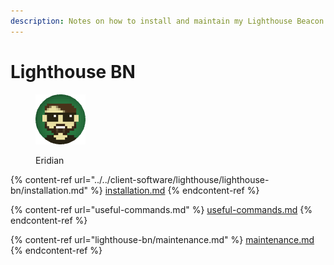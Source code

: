 ```yaml
---
description: Notes on how to install and maintain my Lighthouse Beacon Node.
---
```


# Lighthouse BN

<figure><img src="https://raw.githubusercontent.com/DVStakers/docs/main/.gitbook/assets/Eridian.png" alt=""><figcaption><p>Eridian</p></figcaption></figure>

{% content-ref url="../../client-software/lighthouse/lighthouse-bn/installation.md" %}
[installation.md](../../client-software/lighthouse/lighthouse-bn/installation.md)
{% endcontent-ref %}

{% content-ref url="useful-commands.md" %}
[useful-commands.md](useful-commands.md)
{% endcontent-ref %}

{% content-ref url="lighthouse-bn/maintenance.md" %}
[maintenance.md](lighthouse-bn/maintenance.md)
{% endcontent-ref %}
